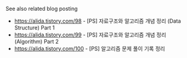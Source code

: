 See also related blog posting 
- https://alida.tistory.com/98 - [PS] 자료구조와 알고리즘 개념 정리 (Data Structure) Part 1
- https://alida.tistory.com/99 - [PS] 자료구조와 알고리즘 개념 정리 (Algorithm) Part 2
- https://alida.tistory.com/100 - [PS] 알고리즘 문제 풀이 기록 정리
